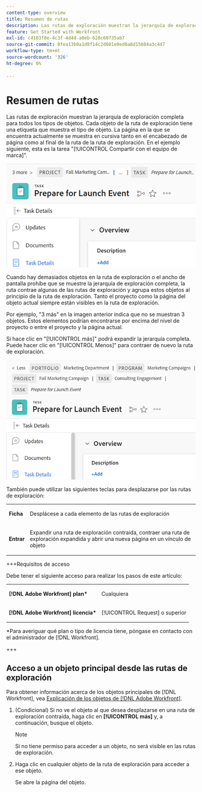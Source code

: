 ```yaml
---
content-type: overview
title: Resumen de rutas
description: Las rutas de exploración muestran la jerarquía de exploración completa para todos los tipos de objetos.
feature: Get Started with Workfront
exl-id: c4103f8e-4c3f-4d4d-a0eb-628c60735ab7
source-git-commit: 0fea13b0a1d8f14c2d601e0ed0a8d15684a3c4d7
workflow-type: tm+mt
source-wordcount: '326'
ht-degree: 0%

---
```


# Resumen de rutas

Las rutas de exploración muestran la jerarquía de exploración completa para todos los tipos de objetos. Cada objeto de la ruta de exploración tiene una etiqueta que muestra el tipo de objeto. La página en la que se encuentra actualmente se muestra en cursiva tanto en el encabezado de página como al final de la ruta de la ruta de exploración. En el ejemplo siguiente, esta es la tarea &quot;[!UICONTROL Compartir con el equipo de marca]&quot;.

![Ruta de exploración contraída](assets/NWE-collapsed-breadcrumb.png)

Cuando hay demasiados objetos en la ruta de exploración o el ancho de pantalla prohíbe que se muestre la jerarquía de exploración completa, la ruta contrae algunas de las rutas de exploración y agrupa estos objetos al principio de la ruta de exploración. Tanto el proyecto como la página del objeto actual siempre están visibles en la ruta de exploración.

Por ejemplo, &quot;3 más&quot; en la imagen anterior indica que no se muestran 3 objetos. Estos elementos podrían encontrarse por encima del nivel de proyecto o entre el proyecto y la página actual.

Si hace clic en &quot;[!UICONTROL más]&quot; podrá expandir la jerarquía completa. Puede hacer clic en &quot;[!UICONTROL Menos]&quot; para contraer de nuevo la ruta de exploración.

![Ruta de exploración expandida](assets/NWE-expanded-breadcrumb.png)

También puede utilizar las siguientes teclas para desplazarse por las rutas de exploración:

<table style="table-layout:auto"> 
 <col> 
 <col> 
 <tbody> 
  <tr> 
   <td role="rowheader"><strong>Ficha</strong> </td> 
   <td> <p>Desplácese a cada elemento de las rutas de exploración</p> </td> 
  </tr> 
  <tr> 
   <td role="rowheader"><strong>Entrar</strong> </td> 
   <td> <p>Expandir una ruta de exploración contraída, contraer una ruta de exploración expandida y abrir una nueva página en un vínculo de objeto</p> </td> 
  </tr> 
 </tbody> 
</table>

+++Requisitos de acceso

Debe tener el siguiente acceso para realizar los pasos de este artículo:

<table style="table-layout:auto"> 
 <col> 
 </col> 
 <col> 
 </col> 
 <tbody> 
  <tr> 
   <td role="rowheader"><strong>[!DNL Adobe Workfront] plan*</strong></td> 
   <td> <p>Cualquiera</p> </td> 
  </tr> 
  <tr> 
   <td role="rowheader"><strong>[!DNL Adobe Workfront] licencia*</strong></td> 
   <td> <p>[!UICONTROL Request] o superior</p> </td> 
  </tr> 
 </tbody> 
</table>

*Para averiguar qué plan o tipo de licencia tiene, póngase en contacto con el administrador de [!DNL Workfront].

+++

<!--drafted: this is no longer possible, since we removed Campaigns, but it might come back as part of Maestro: 

## Multi-object breadcrumbs

>[!NOTE]
>
>The information in this article is available only in the Preview environment when you participate in the [!UICONTROL Campaigns] beta program. The functionality described here might not be fully available yet. For more information about current available features and how to enroll, see [Campaigns beta].

Some objects can belong to multiple parent objects. For example, a project can belong to multiple campaigns. In this case, all the campaigns that the project belongs to display in the breadcrumb.

The multi-object listing in the breadcrumb (for example, the campaigns) displays the number of parent objects which expands into a list to display all the campaigns that the project is associated with. For more information, see [Add objects to a campaign](../../manage-work/campaigns/add-objects-to-a-campaign.md).


![Project with multiple campaigns in the breadcrumb](assets/project-with-multiple-campaigns-in-breadcrumb.png)

-->

## Acceso a un objeto principal desde las rutas de exploración

Para obtener información acerca de los objetos principales de [!DNL Workfront], vea [Explicación de los objetos de  [!DNL Adobe Workfront]](../../workfront-basics/navigate-workfront/workfront-navigation/understand-objects.md).

1. (Condicional) Si no ve el objeto al que desea desplazarse en una ruta de exploración contraída, haga clic en **[!UICONTROL más]** y, a continuación, busque el objeto.

   >[!NOTE]
   >
   >Si no tiene permiso para acceder a un objeto, no será visible en las rutas de exploración.

1. Haga clic en cualquier objeto de la ruta de exploración para acceder a ese objeto.

   Se abre la página del objeto.
